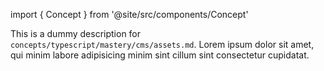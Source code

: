 import { Concept } from '@site/src/components/Concept'

<Concept
  title = "Assets"
  kind  = "Mastery"
  block = {true}>
This is a dummy description for `concepts/typescript/mastery/cms/assets.md`.
Lorem ipsum dolor sit amet, qui minim labore adipisicing minim sint cillum sint consectetur cupidatat.  
</Concept>


